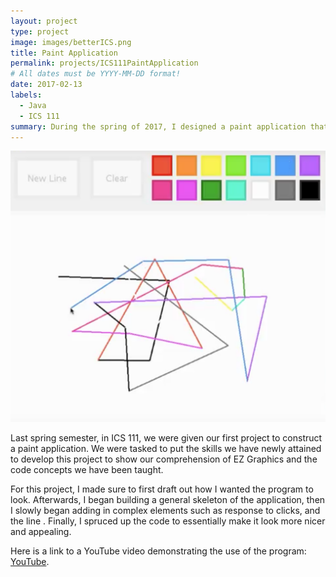 ```yaml
---
layout: project
type: project
image: images/betterICS.png
title: Paint Application
permalink: projects/ICS111PaintApplication
# All dates must be YYYY-MM-DD format!
date: 2017-02-13
labels:
  - Java
  - ICS 111 
summary: During the spring of 2017, I designed a paint application that constructed lines and played sounds whenever the user clicked any of the colors or buttons. 
---
```


<div class="ui rounded images">
  <img class="ui image" src="../images/icsPaint.png"/>
</div>

Last spring semester, in ICS 111, we were given our first project to construct a paint application. We were tasked to put the skills we have newly attained to develop this project to show our comprehension of EZ Graphics and the code concepts we have been taught. 

For this project, I made sure to first draft out how I wanted the program to look. Afterwards, I began building a general skeleton of the application, then I slowly began adding in complex elements such as response to clicks, and the line . Finally, I spruced up the code to essentially make it look more nicer and appealing.

Here is a link to a YouTube video demonstrating the use of the program: [YouTube](https://www.youtube.com/watch?time_continue=1&v=T1W3dfN8-hg).




